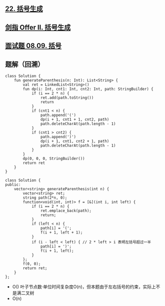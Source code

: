 ## [22. 括号生成](https://leetcode.cn/problems/generate-parentheses/description/)
## [剑指 Offer II. 括号生成](https://leetcode.cn/problems/IDBivT/)
## [面试题 08.09. 括号](https://leetcode.cn/problems/bracket-lcci/description/)

## 题解（回溯）

```
class Solution {
    fun generateParenthesis(n: Int): List<String> {
        val ret = LinkedList<String>()
        fun dp(i: Int, cnt1: Int, cnt2: Int, path: StringBuilder) {
            if (i == 2 * n) {
                ret.add(path.toString())
                return
            }
            if (cnt1 < n) {
                path.append('(')
                dp(i + 1, cnt1 + 1, cnt2, path)
                path.deleteCharAt(path.length - 1)
            }
            if (cnt1 > cnt2) {
                path.append(')')
                dp(i + 1, cnt1, cnt2 + 1, path)
                path.deleteCharAt(path.length - 1)
            }
        }
        dp(0, 0, 0, StringBuilder())
        return ret
    }
}
```
```
class Solution {
public:
    vector<string> generateParenthesis(int n) {
        vector<string> ret;
        string path(2*n, 0);
        function<void(int, int)> f = [&](int i, int left) {
            if (i == 2 * n) {
                ret.emplace_back(path);
                return;
            }
            if (left < n) {
                path[i] = '(';
                f(i + 1, left + 1);
            }
            if (i - left < left) { // 2 * left > i 表明左括号超过一半
                path[i] = ')';
                f(i + 1, left);
            }
        };
        f(0, 0);
        return ret;
    }
};
```

- O() 叶子节点数·单位时间复杂度O(n)，但本题由于左右括号的约束，实际上不是满二叉树
- O(n)
